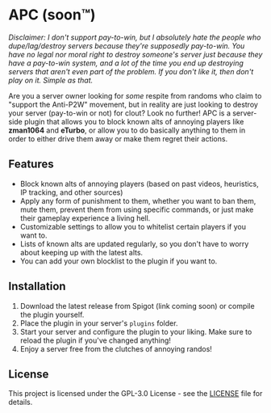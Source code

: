 # APC (soon™️)
*Disclaimer: I don't support pay-to-win, but I absolutely hate the people who dupe/lag/destroy servers because they're 
supposedly pay-to-win. You have no legal nor moral right to destroy someone's server just because they have a pay-to-win 
system, and a lot of the time you end up destroying servers that aren't even part of the problem. If you don't like it,
then don't play on it. Simple as that.*

Are you a server owner looking for *some* respite from randoms who claim to "support the Anti-P2W" movement, but in reality
are just looking to destroy your server (pay-to-win or not) for clout? Look no further! APC is a server-side plugin that allows you to block
known alts of annoying players like **zman1064** and **eTurbo**, or allow you to do basically anything to them in order to either
drive them away or make them regret their actions.

## Features
- Block known alts of annoying players (based on past videos, heuristics, IP tracking, and other sources)
- Apply any form of punishment to them, whether you want to ban them, mute them, prevent them from using specific commands,
  or just make their gameplay experience a living hell.
- Customizable settings to allow you to whitelist certain players if you want to.
- Lists of known alts are updated regularly, so you don't have to worry about keeping up with the latest alts.
- You can add your own blocklist to the plugin if you want to.

## Installation
1. Download the latest release from Spigot (link coming soon) or compile the plugin yourself.
2. Place the plugin in your server's `plugins` folder.
3. Start your server and configure the plugin to your liking. Make sure to reload the plugin if you've changed anything!
4. Enjoy a server free from the clutches of annoying randos!

## License
This project is licensed under the GPL-3.0 License - see the [LICENSE](LICENSE) file for details.